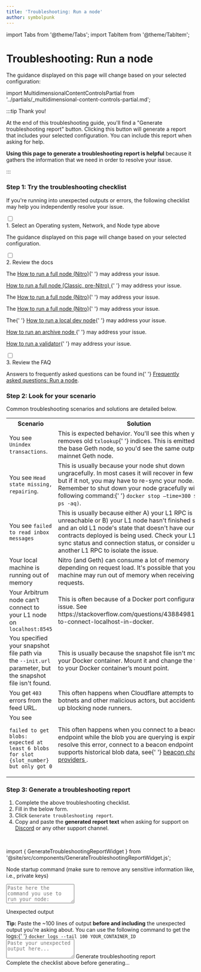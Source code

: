 ```yaml
---
title: 'Troubleshooting: Run a node'
author: symbolpunk
---
```


import Tabs from '@theme/Tabs';
import TabItem from '@theme/TabItem';

# Troubleshooting: Run a node

The guidance displayed on this page will change based on your selected configuration:

import MultidimensionalContentControlsPartial from '../partials/\_multidimensional-content-controls-partial.md';

<MultidimensionalContentControlsPartial />

:::tip Thank you!

At the end of this troubleshooting guide, you'll find a "Generate troubleshooting report" button. Clicking this button will generate a report that includes your selected configuration. You can include this report when asking for help.

**Using this page to generate a troubleshooting report is helpful** because it gathers the information that we need in order to resolve your issue.

:::

### Step 1: Try the troubleshooting checklist

If you're running into unexpected outputs or errors, the following checklist may help you independently resolve your issue.

<div className="hide-tabs">
  <div className="checklist">
    <div className="task">
      <div className="input-container">
        <input id="tc-1" type="checkbox" />
        <span className="done"></span>
      </div>
      <div className="guidance-container">
        <label htmlFor="tc-1">1. Select an Operating system, Network, and Node type above</label>
        <p>The guidance displayed on this page will change based on your selected configuration.</p>
      </div>
    </div>
    <div className="task">
      <div className="input-container">
        <input id="tc-2" type="checkbox" />
        <span className="done"></span>
      </div>
      <div className="guidance-container">
        <label htmlFor="tc-2">2. Review the docs</label>
        <Tabs
          className="tabgroup-with-label node-type-tabgroup"
          groupId="node-type"
          defaultValue="full-node"
          values={[
            { label: 'Node type:', value: 'label' },
            { label: 'Full node', value: 'full-node' },
            { label: 'Archive node', value: 'archive-node' },
            { label: 'Validator node', value: 'validator-node' },
          ]}
        >
          <TabItem className="unclickable-element" value="label"></TabItem>
          <TabItem value="full-node">
            <Tabs
              className="tabgroup-with-label network-tabgroup"
              groupId="network"
              defaultValue="arb-one-nitro"
              values={[
                { label: 'Network:', value: 'label' },
                { label: 'Arbitrum One (Nitro)', value: 'arb-one-nitro' },
                { label: 'Arbitrum One (Classic)', value: 'arb-one-classic' },
                { label: 'Arbitrum Nova', value: 'arb-nova' },
                { label: 'Arbitrum Sepolia', value: 'arb-sepolia' },
                { label: 'Localhost', value: 'localhost' },
              ]}
            >
              <TabItem className="unclickable-element" value="label"></TabItem>
              <TabItem value="arb-one-nitro">
                <p>
                  The <a href="/run-arbitrum-node/run-full-node">How to run a full node (Nitro)</a>{' '}
                  may address your issue.
                </p>
              </TabItem>
              <TabItem value="arb-one-classic">
                <p>
                  <a href="/run-arbitrum-node/more-types/run-classic-node">
                    How to run a full node (Classic, pre-Nitro)
                  </a>{' '}
                  may address your issue.
                </p>
              </TabItem>
              <TabItem value="arb-nova">
                <p>
                  The <a href="/run-arbitrum-node/run-full-node">How to run a full node (Nitro)</a>{' '}
                  may address your issue.
                </p>
              </TabItem>
              <TabItem value="arb-sepolia">
                <p>
                  The <a href="/run-arbitrum-node/run-full-node">How to run a full node (Nitro)</a>{' '}
                  may address your issue.
                </p>
              </TabItem>
              <TabItem value="localhost">
                <p>
                  The{' '}
                  <a href="/run-arbitrum-node/run-local-dev-node">How to run a local dev node</a>{' '}
                  may address your issue.
                </p>
              </TabItem>
            </Tabs>
          </TabItem>
          <TabItem value="archive-node">
            <p>
              <a href="/run-arbitrum-node/more-types/run-archive-node">
                How to run an archive node
              </a>{' '}
              may address your issue.
            </p>
          </TabItem>
          <TabItem value="validator-node">
            <p>
              <a href="/run-arbitrum-node/more-types/run-validator-node">How to run a validator</a>{' '}
              may address your issue.
            </p>
          </TabItem>
        </Tabs>
      </div>
    </div>
    <div className="task">
      <div className="input-container">
        <input id="tc-3" type="checkbox" />
        <span className="done"></span>
      </div>
      <div className="guidance-container">
        <label htmlFor="tc-3">3. Review the FAQ</label>
        <p>
          Answers to frequently asked questions can be found in{' '}
          <a href="/node-running/faq">Frequently asked questions: Run a node</a>.
        </p>
      </div>
    </div>
  </div>
</div>

### Step 2: Look for your scenario

Common troubleshooting scenarios and solutions are detailed below.

<table className="small-table">
  <tbody>
    <tr>
      <th style={{ minWidth: 180 + 'px' }}>Scenario</th>
      <th>Solution</th>
    </tr>
    <tr>
      <td>
        You see <code>Unindex transactions</code>.
      </td>
      <td>
        This is expected behavior. You'll see this when your node removes old <code>txlookup</code>{' '}
        indices. This is emitted from the base Geth node, so you'd see the same output from a
        mainnet Geth node.
      </td>
    </tr>
    <tr>
      <td>
        You see <code>Head state missing, repairing</code>.
      </td>
      <td>
        This is usually because your node shut down ungracefully. In most cases it will recover in
        few minutes, but if it not, you may have to re-sync your node. Remember to shut down your
        node gracefully with the following command:{' '}
        <code>docker stop —time=300 $(docker ps -aq)</code>.
      </td>
    </tr>
    <tr>
      <td>
        You see <code>failed to read inbox messages</code>
      </td>
      <td>
        This is usually because either A) your L1 RPC is unreachable or B) your L1 node hasn't
        finished syncing and an old L1 node's state that doesn't have our inbox contracts deployed
        is being used. Check your L1 RPC sync status and connection status, or consider using
        another L1 RPC to isolate the issue.
      </td>
    </tr>
    <tr>
      <td>Your local machine is running out of memory</td>
      <td>
        Nitro (and Geth) can consume a lot of memory depending on request load. It's possible that
        your machine may run out of memory when receiving tons of requests.
      </td>
    </tr>
    <tr>
      <td>
        Your Arbitrum node can’t connect to your L1 node on <code>localhost:8545</code>
      </td>
      <td>
        This is often because of a Docker port configuration issue. See
        https://stackoverflow.com/questions/43884981/unable-to-connect-localhost-in-docker.
      </td>
    </tr>
    <tr>
      <td>
        You specified your snapshot file path via the <code>--init.url</code> parameter, but the
        snapshot file isn't found.
      </td>
      <td>
        This is usually because the snapshot file isn't mounted to your Docker container. Mount it
        and change the file path to your Docker container’s mount point.
      </td>
    </tr>
    <tr>
      <td>
        You get <code>403</code> errors from the feed URL.
      </td>
      <td>
        This often happens when Cloudflare attempts to block botnets and other malicious actors, but
        accidentally ends up blocking node runners.
      </td>
    </tr>
    <tr>
      <td>
        You see
        <code>
          failed to get blobs: expected at least 6 blobs for slot {slot_number} but only got 0
        </code>
      </td>
      <td>
        This often happens when you connect to a beacon chain endpoint while the blob you are
        querying is expired. To resolve this error, connect to a beacon endpoint which supports
        historical blob data, see{' '}
        <a href="/run-arbitrum-node/l1-ethereum-beacon-chain-rpc-providers#list-of-ethereum-beacon-chain-rpc-providers">
          beacon chain RPC providers
        </a>
        .
      </td>
    </tr>
  </tbody>
</table>

<!--
#### Troubleshooting your feed relay

import FeedRelayTroubleshootingPartial from '@site/../arbitrum-docs/node-running/partials/_feed-relay-troubleshooting.md';

<FeedRelayTroubleshootingPartial />
-->

### Step 3: Generate a troubleshooting report

1.  Complete the above troubleshooting checklist.
2.  Fill in the below form.
3.  Click `Generate troubleshooting report`.
4.  Copy and paste the **generated report text** when asking for support on [Discord](https://discord.gg/ZpZuw7p) or any other support channel.

<br />

import { GenerateTroubleshootingReportWidget } from '@site/src/components/GenerateTroubleshootingReportWidget.js';

<GenerateTroubleshootingReportWidget />

<div className="troubleshooting-report-area">
  <p>
    Node startup command (make sure to remove any sensitive information like, i.e., private keys)
  </p>
  <textarea
    id="vn-cmd"
    rows="3"
    placeholder='Paste here the command you use to run your node: "docker run ..."'
  ></textarea>
  <p>Unexpected output</p>
  <span>
    <strong>Tip:</strong> Paste the ~100 lines of output <strong>before and including</strong> the
    unexpected output you're asking about. You can use the following command to get the logs:{' '}
  </span>
  <code>docker logs --tail 100 YOUR_CONTAINER_ID</code>
  <textarea id="output" rows="3" placeholder="Paste your unexpected output here..."></textarea>
  <a id="generate-report" className="generate-report">
    Generate troubleshooting report
  </a>
  <div id="generated-report" className="generated-report">
    Complete the checklist above before generating...
  </div>
</div>

<!-- todo: gpt-n + langchain + pinecone -->
